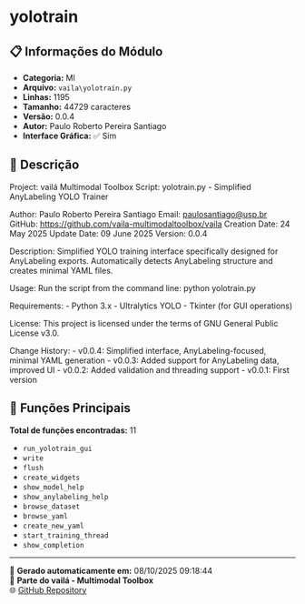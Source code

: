 # yolotrain

## 📋 Informações do Módulo

- **Categoria:** Ml
- **Arquivo:** `vaila\yolotrain.py`
- **Linhas:** 1195
- **Tamanho:** 44729 caracteres
- **Versão:** 0.0.4
- **Autor:** Paulo Roberto Pereira Santiago
- **Interface Gráfica:** ✅ Sim

## 📖 Descrição


Project: vailá Multimodal Toolbox
Script: yolotrain.py - Simplified AnyLabeling YOLO Trainer

Author: Paulo Roberto Pereira Santiago
Email: paulosantiago@usp.br
GitHub: https://github.com/vaila-multimodaltoolbox/vaila
Creation Date: 24 May 2025
Update Date: 09 June 2025
Version: 0.0.4

Description:
    Simplified YOLO training interface specifically designed for AnyLabeling exports.
    Automatically detects AnyLabeling structure and creates minimal YAML files.

Usage:
    Run the script from the command line:
        python yolotrain.py

Requirements:
    - Python 3.x
    - Ultralytics YOLO
    - Tkinter (for GUI operations)

License:
    This project is licensed under the terms of GNU General Public License v3.0.

Change History:
    - v0.0.4: Simplified interface, AnyLabeling-focused, minimal YAML generation
    - v0.0.3: Added support for AnyLabeling data, improved UI
    - v0.0.2: Added validation and threading support
    - v0.0.1: First version


## 🔧 Funções Principais

**Total de funções encontradas:** 11

- `run_yolotrain_gui`
- `write`
- `flush`
- `create_widgets`
- `show_model_help`
- `show_anylabeling_help`
- `browse_dataset`
- `browse_yaml`
- `create_new_yaml`
- `start_training_thread`
- `show_completion`




---

📅 **Gerado automaticamente em:** 08/10/2025 09:18:44  
🔗 **Parte do vailá - Multimodal Toolbox**  
🌐 [GitHub Repository](https://github.com/vaila-multimodaltoolbox/vaila)
